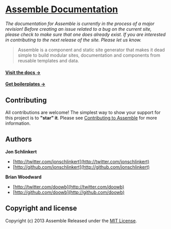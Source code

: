 # [Assemble Documentation](http://assemble.io/)

*The documentation for Assemble is currently in the process of a major revision! Before creating an issue related to a bug on the current site, please check to make sure that one does already exist. If you are interested in contributing to the next release of the site. Please let us know.*

> Assemble is a component and static site generator that makes it dead simple to build modular sites, documentation and components from reusable templates and data.


#### [Visit the docs →](http://assemble.io/)

#### [Get boilerplates →](https://github.com/assemble/assemble-boilerplates/)



## Contributing
All contributions are welcome! The simplest way to show your support for this project is to **"star" it**. Please see [Contributing to Assemble](http://assemble.io/contributing) for more information.



## Authors

**Jon Schlinkert**

+ [http://twitter.com/jonschlinkert](http://twitter.com/jonschlinkert)
+ [http://github.com/jonschlinkert](http://github.com/jonschlinkert)

**Brian Woodward**

+ [http://twitter.com/doowb](http://twitter.com/doowb)
+ [http://github.com/doowb](http://github.com/doowb)



## Copyright and license
Copyright (c) 2013 Assemble
Released under the [MIT License](LICENSE-MIT).

